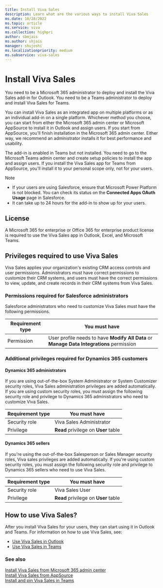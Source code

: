 ```yaml
---
title: Install Viva Sales
description: Learn what are the various ways to install Viva Sales
ms.date: 10/28/2022
ms.topic: article
ms.service: viva
ms.collection: highpri
author: sbmjais
ms.author: shjais
manager: shujoshi
ms.localizationpriority: medium
ms.subservice: viva-sales
---
```


# Install Viva Sales

You need to be a Microsoft 365 administrator to deploy and install the Viva Sales add-in for Outlook. You need to be a Teams administrator to deploy and install Viva Sales for Teams.

You can install Viva Sales as an integrated app on multiple platforms or as an individual add-in on a single platform. Whichever method you choose, you can start from either the Microsoft 365 admin center or Microsoft AppSource to install it in Outlook and assign users. If you start from AppSource, you'll finish installation in the Microsoft 365 admin center. Either way, we recommend an administrator installs it for best performance and usability. 

The add-in is enabled in Teams but not installed. You need to go to the Microsoft Teams admin center and create setup policies to install the app and assign users. If you install the Viva Sales app for Teams from AppSource, you'll install it to your personal scope only, not for your users.

> [!NOTE]
> - If your users are using Salesforce, ensure that Microsoft Power Platform is not blocked. You can check its status on the **Connected Apps OAuth Usage** page in Salesforce.
> - It can take up to 24 hours for the add-in to show up for your users.

## License

A Microsoft 365 for enterprise or Office 365 for enterprise product license is required to use the Viva Sales app in Outlook, Excel, and Microsoft Teams.

## Privileges required to use Viva Sales

Viva Sales applies your organization's existing CRM access controls and user permissions. Administrators must have correct permissions to customize their CRM systems, and users must have the correct permissions to view, update, and create records in their CRM systems from Viva Sales.

### Permissions required for Salesforce administrators

Salesforce administrators who need to customize Viva Sales must have the following permissions.

|Requirement type  |You must have  |
|---------|---------|
|Permission    |  User profile needs to have **Modify All Data** or **Manage Data Integrations** permission  |

### Additional privileges required for Dynamics 365 customers

#### Dynamics 365 administrators

If you are using out-of-the-box System Administrator or System Customizer security roles, Viva Sales administration privileges are added automatically. If you are using custom security roles, you must assign the following security role and privilege to Dynamics 365 administrators who need to customize Viva Sales. 

|Requirement type  |You must have  |
|---------|---------|
|Security role     | Viva Sales Administrator |
|Privilege     | **Read** privilege on **User** table     |

#### Dynamics 365 sellers

If you're using the out-of-the-box Salesperson or Sales Manager security roles, Viva sales privileges are added automatically. If you're using custom security roles, you must assign the following security role and privilege to Dynamics 365 sellers who need to use Viva Sales.

|Requirement type  |You must have  |
|---------|---------|
|Security role     | Viva Sales User |
|Privilege     | **Read** privilege on **User** table     |

## How to use Viva Sales?

After you install Viva Sales for your users, they can start using it in Outlook and Teams. For information on how to use Viva Sales, see:

- [Use Viva Sales in Outlook](https://support.microsoft.com/topic/use-viva-sales-in-outlook-ec3605f9-fdb0-4593-9c5b-b43a76c07081)
- [Use Viva Sales in Teams](https://support.microsoft.com/topic/use-viva-sales-in-teams-04286b82-bdf8-4e37-94ce-be1943b2d6ea)

### See also

[Install Viva Sales from Microsoft 365 admin center](install-viva-sales-individual-add-in-admin-center.md)<br>
[Install Viva Sales from AppSource](install-viva-sales-individual-add-in-appsource.md)<br>
[Install and pin Viva Sales in Teams](install-pin-viva-sales-teams.md)
